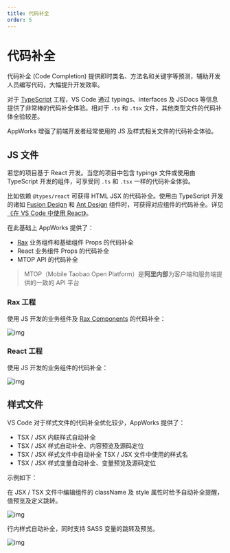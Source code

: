 ```yaml
---
title: 代码补全
order: 5
---
```


# 代码补全

代码补全 (Code Completion) 提供即时类名、方法名和关键字等预测，辅助开发人员编写代码，大幅提升开发效率。

对于 [TypeScript](https://www.typescriptlang.org/) 工程，VS Code 通过 typings、interfaces 及 JSDocs 等信息提供了非常棒的代码补全体验。相对于 `.ts` 和 `.tsx` 文件，其他类型文件的代码补体全验较差。

AppWorks 增强了前端开发者经常使用的 JS 及样式相关文件的代码补全体验。

## JS 文件

若您的项目基于 React 开发。当您的项目中包含 typings 文件或使用由 TypeScript 开发的组件，可享受同 `.ts` 和 `.tsx` 一样的代码补全体验。

比如依赖 `@types/react` 可获得 HTML JSX 的代码补全。使用由 TypeScript 开发的诸如 [Fusion Design](https://fusion.design/) 和 [Ant Design](https://ant.design/) 组件时，可获得对应组件的代码补全。详见[《在 VS Code 中使用 React》](https://code.visualstudio.com/docs/nodejs/reactjs-tutorial)。

在此基础上 AppWorks 提供了：

- [Rax](https://rax.js.org/) 业务组件和基础组件 Props 的代码补全
- React 业务组件 Props 的代码补全
- MTOP API 的代码补全

> MTOP（Mobile Taobao Open Platform）是**阿里内部**为客户端和服务端提供的一致的 API 平台

### Rax 工程

使用 JS 开发的业务组件及 [Rax Components](https://github.com/raxjs/rax-components) 的代码补全：

![img](https://img.alicdn.com/imgextra/i2/O1CN01D6Zb3r1b7wpFzjWyk_!!6000000003419-1-tps-900-513.gif)

### React 工程

使用 JS 开发的业务组件的代码补全：

![img](https://img.alicdn.com/imgextra/i4/O1CN01VVzQRF1NkVYGN3rrg_!!6000000001608-1-tps-900-513.gif)

## 样式文件

VS Code 对于样式文件的代码补全优化较少，AppWorks 提供了：

- TSX / JSX 内联样式自动补全
- TSX / JSX 样式自动补全、内容预览及源码定位
- TSX / JSX 样式文件中自动补全 TSX / JSX 文件中使用的样式名
- TSX / JSX 样式变量自动补全、变量预览及源码定位

示例如下：

在 JSX / TSX 文件中编辑组件的 className 及 style 属性时给予自动补全提醒，值预览及定义跳转。

![img](https://img.alicdn.com/imgextra/i2/O1CN01fiRbHN1gY7XQOSAlk_!!6000000004153-1-tps-750-545.gif)

行内样式自动补全，同时支持 SASS 变量的跳转及预览。

![img](https://img.alicdn.com/imgextra/i1/O1CN01eK13T81wvy0wwt2v5_!!6000000006371-1-tps-750-546.gif)
